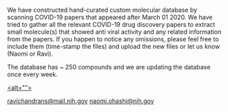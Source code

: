 We have constructed hand-curated custom molecular database by scanning 
COVID-19 papers that appeared after March 01 2020. 
We have tried to gather all the relevant COVID-19 drug discovery papers 
to extract small molecule(s) that showed anti viral activity and any related
information from the papers. If you happen to notice any omissions, please feel free to include them (time-stamp the files) 
and upload the new files or let us know (Naomi or Ravi). 

The database has ~ 250 compounds and we are updating the database once 
every week. 

<a href="COVID19-inhibitors-disruptors.pdf" class="image fit"><alt=""></a>

ravichandrans@mail.nih.gov
naomi.ohashi@nih.gov

